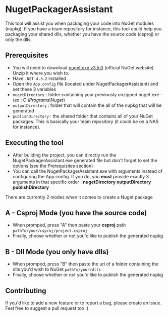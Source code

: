 # NugetPackagerAssistant
This tool will assist you when packaging your code into NuGet modules (nupkg). If you have a team repository for instance, this tool could help you packaging your shared dlls, whether you have the source code (csproj) or only the dlls.

Prerequisites
---
- You will need to download [nuget.exe v3.5.0](https://dist.nuget.org/index.html) (official NuGet website). Unzip it where you wish to.
- Have ```.NET 4.5.2``` installed
- Open the ```App.config``` file (located under NugetPackagerAssistant) and set these 3 variables
 - ```nugetDirectory``` : folder containing your previously unzipped nuget.exe - (ex : *C:\Programs\Nuget*)
 - ```outputDirectory``` : folder that will contain the all of the nupkg that will be generated
 - ```publishDirectory``` : the shared folder that contains all of your NuGet packages. This is basically your team repository (it could be on a NAS for instance).

Executing the tool
---
- After building the project, you can directly run the NugetPackagerAssistant.exe generated file but don't forget to set the options (see the Prerequisites section)
- You can call the NugetPackagerAssistant.exe with arguments instead of configuring the App.config. If you do, you **must** provide exactly 3 arguments in that specific order : **nugetDirectory outputDirectory publishDirectory**

There are currently 2 modes when it comes to create a Nuget package

A - Csproj Mode (you have the source code)
---
- When promped, press "A" then paste your **csproj** path ```pathTo/your/csproj/project.csproj```
- Finally, choose whether or not you'd like to publish the generated nupkg

B - Dll Mode (you only have dlls)
---
- When promped, press "B" then paste the uri of a folder containing the dlls you'd wish to NuGet ```pathTo/your/dlls```
- Finally, choose whether or not you'd like to publish the generated nupkg

Contributing
---
If you'd like to add a new feature or to report a bug, please create an issue. Feel free to suggest a pull request too :)
